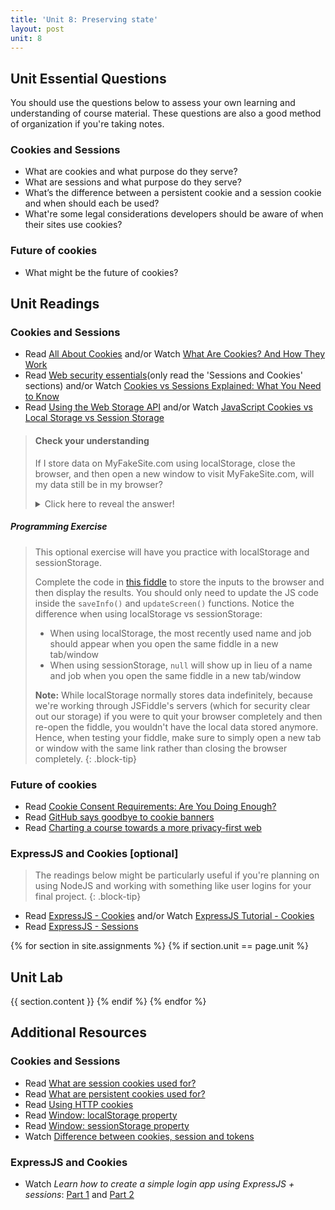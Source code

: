 ```yaml
---
title: 'Unit 8: Preserving state'
layout: post
unit: 8
---
```


<!-- **** | Final Project Presentations |-->

## Unit Essential Questions
You should use the questions below to assess your own learning and understanding of course material. These questions are also a good method of organization if you're taking notes.

### Cookies and Sessions
- What are cookies and what purpose do they serve?
- What are sessions and what purpose do they serve?
- What’s the difference between a persistent cookie and a session cookie and when should each be used?
- What're some legal considerations developers should be aware of when their sites use cookies?

### Future of cookies
- What might be the future of cookies? 

## Unit Readings

### Cookies and Sessions
- Read [All About Cookies](https://www.allaboutcookies.org/cookies/) and/or Watch [What Are Cookies? And How They Work](https://www.youtube.com/watch?v=rdVPflECed8)
- Read [Web security essentials](https://www.sohamkamani.com/web-security-basics/#sessions-and-cookies)(only read the 'Sessions and Cookies' sections) and/or Watch [Cookies vs Sessions Explained: What You Need to Know](https://www.youtube.com/watch?v=K4UKj5htg-E)
- Read [Using the Web Storage API](https://developer.mozilla.org/en-US/docs/Web/API/Web_Storage_API/Using_the_Web_Storage_API) and/or Watch [JavaScript Cookies vs Local Storage vs Session Storage](https://www.youtube.com/watch?v=GihQAC1I39Q)

> #### Check your understanding
> If I store data on MyFakeSite.com using localStorage, close the browser, and then open a new window to visit MyFakeSite.com, will my data still be in my browser?
> <details>
>    <summary>Click here to reveal the answer!</summary>
>    Yes! localStorage has no default expiration so the data is stored even after you close the tab/window/browser. On the other hand, sessionStorage expires after a tab/window/browser is closed.
> </details>
##### Programming Exercise
> This optional exercise will have you practice with localStorage and sessionStorage.
>
> Complete the code in [this fiddle](https://jsfiddle.net/vcchavez_uri/s6b4c1j2/) to store the inputs to the browser and then display the results. You should only need to update the JS code inside the `saveInfo()` and `updateScreen()` functions. Notice the difference when using localStorage vs sessionStorage:
> - When using localStorage, the most recently used name and job should appear when you open the same fiddle in a new tab/window 
> - When using sessionStorage, `null` will show up in lieu of a name and job when you open the same fiddle in a new tab/window
>
> **Note:** While localStorage normally stores data indefinitely, because we're working through JSFiddle's servers (which for security clear out our storage) if you were to quit your browser completely and then re-open the fiddle, you wouldn't have the local data stored anymore. Hence, when testing your fiddle, make sure to simply open a new tab or window with the same link rather than closing the browser completely.
{: .block-tip}

### Future of cookies
- Read [Cookie Consent Requirements: Are You Doing Enough?](https://www.osano.com/articles/cookie-consent-requirements)
- Read [GitHub says goodbye to cookie banners](https://techcrunch.com/2020/12/17/github-says-goodbye-to-cookie-banners/)
- Read [Charting a course towards a more privacy-first web](https://blog.google/products/ads-commerce/a-more-privacy-first-web/)

### ExpressJS and Cookies [optional]
> The readings below might be particularly useful if you're planning on using NodeJS and working with something like user logins for your final project.
{: .block-tip}
- Read [ExpressJS - Cookies](https://www.tutorialspoint.com/expressjs/expressjs_cookies.htm) and/or Watch [ExpressJS Tutorial - Cookies](https://www.youtube.com/watch?v=eaVTbtRipjM)
- Read [ExpressJS - Sessions](https://www.tutorialspoint.com/expressjs/expressjs_sessions.htm)

{% for section in site.assignments %}
{% if section.unit == page.unit %}
## Unit Lab
{{ section.content }}
{% endif %}
{% endfor %}

## Additional Resources
### Cookies and Sessions
- Read [What are session cookies used for?](https://www.allaboutcookies.org/cookies/session-cookies-used-for.html)
- Read [What are persistent cookies used for?](https://www.allaboutcookies.org/cookies/persistent-cookies-used-for.html)
- Read [Using HTTP cookies](https://developer.mozilla.org/en-US/docs/Web/HTTP/Cookies)
- Read [Window: localStorage property](https://developer.mozilla.org/en-US/docs/Web/API/Window/localStorage)
- Read [Window: sessionStorage property](https://developer.mozilla.org/en-US/docs/Web/API/Window/sessionStorage)
- Watch [Difference between cookies, session and tokens](https://www.youtube.com/watch?v=GhrvZ5nUWNg)

### ExpressJS and Cookies
- Watch *Learn how to create a simple login app using ExpressJS + sessions*: [Part 1](https://www.youtube.com/watch?v=BnLOTQP5tZk) and [Part 2](https://www.youtube.com/watch?v=DJSTXlbVGw4)

